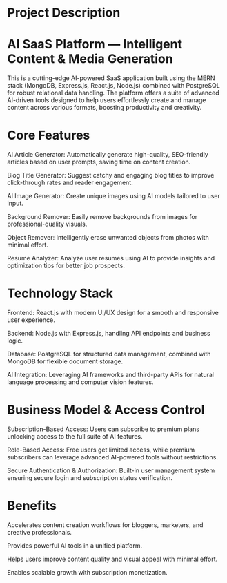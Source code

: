 # Project Description

# AI SaaS Platform — Intelligent Content & Media Generation

This is a cutting-edge AI-powered SaaS application built using the MERN stack (MongoDB, Express.js, React.js, Node.js) combined with PostgreSQL for robust relational data handling. The platform offers a suite of advanced AI-driven tools designed to help users effortlessly create and manage content across various formats, boosting productivity and creativity.

# Core Features

AI Article Generator: Automatically generate high-quality, SEO-friendly articles based on user prompts, saving time on content creation.

Blog Title Generator: Suggest catchy and engaging blog titles to improve click-through rates and reader engagement.

AI Image Generator: Create unique images using AI models tailored to user input.

Background Remover: Easily remove backgrounds from images for professional-quality visuals.

Object Remover: Intelligently erase unwanted objects from photos with minimal effort.

Resume Analyzer: Analyze user resumes using AI to provide insights and optimization tips for better job prospects.

# Technology Stack

Frontend: React.js with modern UI/UX design for a smooth and responsive user experience.

Backend: Node.js with Express.js, handling API endpoints and business logic.

Database: PostgreSQL for structured data management, combined with MongoDB for flexible document storage.

AI Integration: Leveraging AI frameworks and third-party APIs for natural language processing and computer vision features.

# Business Model & Access Control

Subscription-Based Access: Users can subscribe to premium plans unlocking access to the full suite of AI features.

Role-Based Access: Free users get limited access, while premium subscribers can leverage advanced AI-powered tools without restrictions.

Secure Authentication & Authorization: Built-in user management system ensuring secure login and subscription status verification.

# Benefits 

Accelerates content creation workflows for bloggers, marketers, and creative professionals.

Provides powerful AI tools in a unified platform.

Helps users improve content quality and visual appeal with minimal effort.

Enables scalable growth with subscription monetization.